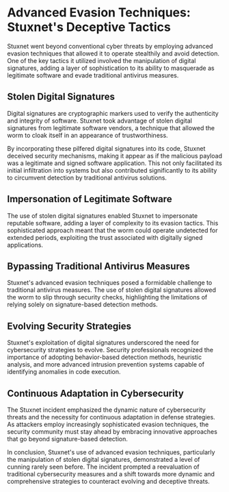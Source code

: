# Advanced Evasion Techniques: Stuxnet's Deceptive Tactics

Stuxnet went beyond conventional cyber threats by employing advanced evasion techniques that allowed it to operate stealthily and avoid detection. One of the key tactics it utilized involved the manipulation of digital signatures, adding a layer of sophistication to its ability to masquerade as legitimate software and evade traditional antivirus measures.

## Stolen Digital Signatures

Digital signatures are cryptographic markers used to verify the authenticity and integrity of software. Stuxnet took advantage of stolen digital signatures from legitimate software vendors, a technique that allowed the worm to cloak itself in an appearance of trustworthiness.

By incorporating these pilfered digital signatures into its code, Stuxnet deceived security mechanisms, making it appear as if the malicious payload was a legitimate and signed software application. This not only facilitated its initial infiltration into systems but also contributed significantly to its ability to circumvent detection by traditional antivirus solutions.

## Impersonation of Legitimate Software

The use of stolen digital signatures enabled Stuxnet to impersonate reputable software, adding a layer of complexity to its evasion tactics. This sophisticated approach meant that the worm could operate undetected for extended periods, exploiting the trust associated with digitally signed applications.

## Bypassing Traditional Antivirus Measures

Stuxnet's advanced evasion techniques posed a formidable challenge to traditional antivirus measures. The use of stolen digital signatures allowed the worm to slip through security checks, highlighting the limitations of relying solely on signature-based detection methods.

## Evolving Security Strategies

Stuxnet's exploitation of digital signatures underscored the need for cybersecurity strategies to evolve. Security professionals recognized the importance of adopting behavior-based detection methods, heuristic analysis, and more advanced intrusion prevention systems capable of identifying anomalies in code execution.

## Continuous Adaptation in Cybersecurity

The Stuxnet incident emphasized the dynamic nature of cybersecurity threats and the necessity for continuous adaptation in defense strategies. As attackers employ increasingly sophisticated evasion techniques, the security community must stay ahead by embracing innovative approaches that go beyond signature-based detection.

In conclusion, Stuxnet's use of advanced evasion techniques, particularly the manipulation of stolen digital signatures, demonstrated a level of cunning rarely seen before. The incident prompted a reevaluation of traditional cybersecurity measures and a shift towards more dynamic and comprehensive strategies to counteract evolving and deceptive threats.
